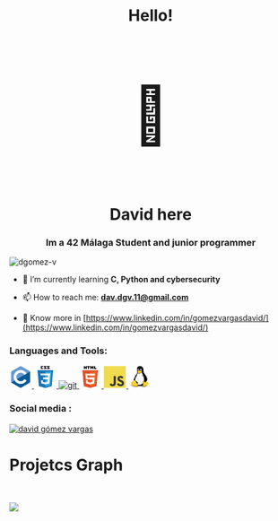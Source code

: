 <h1 align="center">Hello! <p style="font-size:100px">&#129409;</p> David here</h1>

<h3 align="center">Im a 42 Málaga Student and junior programmer</h3>

<p align="left"> <img src="https://komarev.com/ghpvc/?username=dgomez-v&label=Profile%20views&color=0e75b6&style=flat" alt="dgomez-v" /> </p>


- 🌱 I’m currently learning **C, Python and cybersecurity**

- 📫 How to reach me: **dav.dgv.11@gmail.com**

- 📄 Know more in [https://www.linkedin.com/in/gomezvargasdavid/](https://www.linkedin.com/in/gomezvargasdavid/)

<h3 align="left">Languages and Tools:</h3>
<p align="left"> <a href="https://www.cprogramming.com/" target="_blank" rel="noreferrer"> <img src="https://raw.githubusercontent.com/devicons/devicon/master/icons/c/c-original.svg" alt="c" width="40" height="40"/> </a> <a href="https://www.w3schools.com/css/" target="_blank" rel="noreferrer"> <img src="https://raw.githubusercontent.com/devicons/devicon/master/icons/css3/css3-original-wordmark.svg" alt="css3" width="40" height="40"/> </a> <a href="https://git-scm.com/" target="_blank" rel="noreferrer"> <img src="https://www.vectorlogo.zone/logos/git-scm/git-scm-icon.svg" alt="git" width="40" height="40"/> </a> <a href="https://www.w3.org/html/" target="_blank" rel="noreferrer"> <img src="https://raw.githubusercontent.com/devicons/devicon/master/icons/html5/html5-original-wordmark.svg" alt="html5" width="40" height="40"/> </a> <a href="https://developer.mozilla.org/en-US/docs/Web/JavaScript" target="_blank" rel="noreferrer"> <img src="https://raw.githubusercontent.com/devicons/devicon/master/icons/javascript/javascript-original.svg" alt="javascript" width="40" height="40"/> </a> <a href="https://www.linux.org/" target="_blank" rel="noreferrer"> <img src="https://raw.githubusercontent.com/devicons/devicon/master/icons/linux/linux-original.svg" alt="linux" width="40" height="40"/> </a> </p>

<h3 align="left">Social media :</h3>
<p align="left">
<a href="https://linkedin.com/in/gomezvargasdavid" target="blank"><img align="center" src="https://raw.githubusercontent.com/rahuldkjain/github-profile-readme-generator/master/src/images/icons/Social/linked-in-alt.svg" alt="david gómez vargas" height="30" width="40" /></a>
</p>


<h1>Projetcs Graph<h1>

<img src="https://i.ibb.co/6N6Nwpv/holy-grafico.png">
